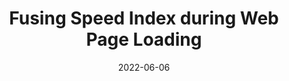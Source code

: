 ---
title: "Fusing Speed Index during Web Page Loading"
collection: publications
permalink: /publication/speed-index
date: 2022-06-06
venue: "SIGMETRICS'22"
type: 'conf'
selected: 'false'
pdf: 'sigmetrics22-speedindex.pdf'
authors: 'Wei Liu, Xinlei Yang, Hao Lin, Zhenhua Li, and Feng Qian'
repo: 'https://SipLoader.github.io/'
slide: 'sigmetrics22-speedindex-slide.pdf'
---